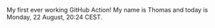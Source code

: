 My first ever working GitHub Action!
My name is Thomas and today is Monday, 22 August, 20:24 CEST. 
